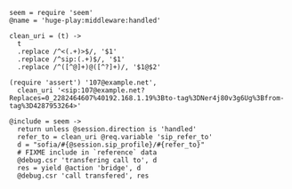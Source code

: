     seem = require 'seem'
    @name = 'huge-play:middleware:handled'

    clean_uri = (t) ->
      t
      .replace /^<(.+)>$/, '$1'
      .replace /^sip:(.+)$/, '$1'
      .replace /^([^@]+)@([^?]+)/, '$1@$2'

    (require 'assert') '107@example.net',
      clean_uri '<sip:107@example.net?Replaces=0_2282464607%40192.168.1.19%3Bto-tag%3DNer4j80v3g6Ug%3Bfrom-tag%3D4287953264>'

    @include = seem ->
      return unless @session.direction is 'handled'
      refer_to = clean_uri @req.variable 'sip_refer_to'
      d = "sofia/#{@session.sip_profile}/#{refer_to}"
      # FIXME include in `reference` data
      @debug.csr 'transfering call to', d
      res = yield @action 'bridge', d
      @debug.csr 'call transfered', res
